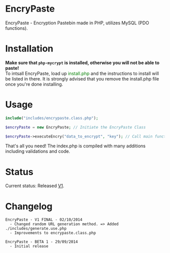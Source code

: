 EncryPaste
==========

EncryPaste - Encryption Pastebin made in PHP, utilizes MySQL (PDO functions).

Installation
=============
**Make sure that `php-mycrypt` is installed, otherwise you will not be able to paste!**  
To intsall EncryPaste, load up <font color="green"> install.php </font> and the instructions to install will be listed in there.
It is strongly advised that you remove the install.php file once you're done installing.

Usage
=======

```php
include("includes/encrypaste.class.php");

$encryPaste = new EncryPaste; // Initiate the EncryPaste Class

$encryPaste->executeEncry("data_to_encrypt", "key"); // Call main function with 2 params: data and key.

```

That's all you need! The index.php is compiled with many additions including validations and code. 

Status
======

Current status: Released <a href="https://github.com/redrails/EncryPaste/releases/tag/v1">V1</a>.

Changelog
=========

```
EncryPaste - V1 FINAL - 02/10/2014
  - Changed random URL generation method. => Added ./includes/generate.use.php
  - Improvements to encrypaste.class.php

EncryPaste - BETA 1 - 29/09/2014
  - Initial release
  
```
